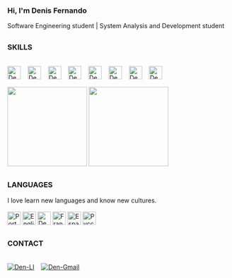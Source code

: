 <div style="display: inline-block">

### Hi, I'm Denis Fernando<br> 
  
Software Engineering student | System Analysis and Development student<br>

##

### __SKILLS__
<div style="display: inline-block" >   
 <br>
<img align="center" alt="Den-Java" height="30" width="30" src="https://cdn.jsdelivr.net/gh/devicons/devicon/icons/java/java-original.svg" title="Java" />
&nbsp&nbsp&nbsp<img align="center" alt="Den-C" height="30" width="30" src="https://cdn.jsdelivr.net/gh/devicons/devicon/icons/c/c-original.svg" title="C" />
&nbsp&nbsp&nbsp<img align="center" alt="Den-JavaScript" height="30" width="30" src="https://cdn.jsdelivr.net/gh/devicons/devicon/icons/javascript/javascript-original.svg" title="JavaScript" />
&nbsp&nbsp&nbsp<img align="center" alt="Den-NodeJS" height="30" width="30" src="https://cdn.jsdelivr.net/gh/devicons/devicon/icons/nodejs/nodejs-original.svg" title="NodeJS" />
&nbsp&nbsp&nbsp<img align="center" alt="Den-HTML" height="30" width="30" src="https://cdn.jsdelivr.net/gh/devicons/devicon/icons/html5/html5-original.svg" title="HTML5" />
&nbsp&nbsp&nbsp<img align="center" alt="Den-CSS" height="30" width="30" src="https://cdn.jsdelivr.net/gh/devicons/devicon/icons/css3/css3-original.svg" title="CSS3" />
&nbsp&nbsp&nbsp<img align="center" alt="Den-MySQL" height="30" width="30" src="https://cdn.jsdelivr.net/gh/devicons/devicon/icons/mysql/mysql-original.svg" title="MySQL" />
&nbsp&nbsp&nbsp<img align="center" alt="Den-GIT" height="30" width="30" src="https://cdn.jsdelivr.net/gh/devicons/devicon/icons/git/git-original.svg"" title="Git" />
<div><br>

<div>
<img height="180cm" src="https://github-readme-stats.vercel.app/api?username=denferoli&show_icons=true&theme=dark">
<img height="180cm" src="https://github-readme-stats.vercel.app/api/top-langs/?username=denferoli&langs_count=8e&theme=dark"
</div>

##
  
### __LANGUAGES__
</div>
<div style="display: inline-block">I love learn new languages and know new cultures.<br><br>
<img src="https://img.icons8.com/color/48/000000/brazil-circular.png" height="30" width="30" title="Português"/>
<img src="https://img.icons8.com/color/48/000000/usa-circular.png" height="30" width="30" title="English"/>
<img src="https://img.icons8.com/color/48/000000/germany-circular.png" height="30" width="30" title="Deutsch"/>
<img src="https://img.icons8.com/color/48/000000/france-circular.png" height="30" width="30" title="Français"/>
<img src="https://img.icons8.com/color/48/000000/spain2-circular.png" height="30" width="30" title="Español"/>
<img src="https://img.icons8.com/color/48/000000/russian-federation-circular.png" height="30" width="30" title="Русский"/>
</div>
  
##
  
### __CONTACT__
  </div>
<div><br>
<a href="https://www.linkedin.com/in/denis-fer-oli/" target="_blank"> <img align="center" alt="Den-LI" src="https://img.shields.io/badge/LinkedIn-0077B5?style=for-the-badge&logo=linkedin&logoColor=white" title="LinkedIn" /></a>
&nbsp&nbsp&nbsp<a href="mailto:denisferoli@gmail.com"><img align="center" alt="Den-Gmail" src="https://img.shields.io/badge/Gmail-D14836?style=for-the-badge&logo=gmail&logoColor=white" title="Gmail" /></a>
</div>
